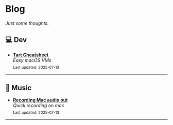 # Blog

_Just some thoughts._

## 💻 Dev
- [**Tart Cheatsheet**](articles/dev/tart.md#tart-cheatsheet)<br>
_Easy macOS VMs_  
  <sub>Last updated: 2025-07-13</sub>

---

## 🎸 Music
- [**Recording Mac audio out**](articles/music/recording_mac_audio_output.md#scenario)<br>
_Quick recording on mac_  
  <sub>Last updated: 2025-07-13</sub>

---
